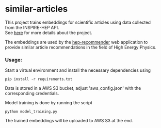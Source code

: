 # similar-articles

This project trains embeddings for scientific articles
using data collected from the INSPIRE-HEP API.  
See [here](https://celis.github.io/personal/jupyter/2020/02/20/hep-recommender.html) for more details about the project.

The embeddings are used by the [hep-recommender](https://www.hep-recommender.com) web application
to provide similar article recommendations in the field of 
High Energy Physics.


### Usage: 

Start a virtual environment and install the necessary dependencies using 

    pip install -r requirements.txt
    
Data is stored in a AWS S3 bucket, adjust 'aws_config.json' 
with the corresponding credentials. 

Model training is done by running the script

    python model_training.py
    
The trained embeddings will be uploaded to AWS S3 at the end.    
